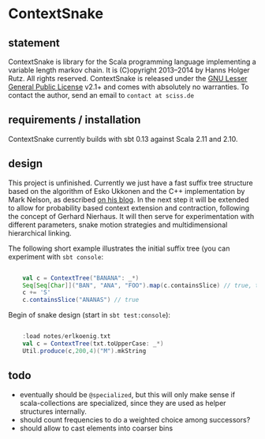 # ContextSnake

## statement

ContextSnake is library for the Scala programming language implementing a variable length markov chain. It is (C)opyright 2013&ndash;2014 by Hanns Holger Rutz. All rights reserved. ContextSnake is released under the [GNU Lesser General Public License](http://github.com/Sciss/ContextSnake/blob/master/LICENSE) v2.1+ and comes with absolutely no warranties. To contact the author, send an email to `contact at sciss.de`

## requirements / installation

ContextSnake currently builds with sbt 0.13 against Scala 2.11 and 2.10.

## design

This project is unfinished. Currently we just have a fast suffix tree structure based on the algorithm of Esko Ukkonen and the C++ implementation by Mark Nelson, as described [on his blog](http://marknelson.us/1996/08/01/suffix-trees/). In the next step it will be extended to allow for probability based context extension and contraction, following the concept of Gerhard Nierhaus. It will then serve for experimentation with different parameters, snake motion strategies and multidimensional hierarchical linking.

The following short example illustrates the initial suffix tree (you can experiment with `sbt console`:

```scala

    val c = ContextTree("BANANA": _*)
    Seq[Seq[Char]]("BAN", "ANA", "FOO").map(c.containsSlice) // true, true, false
    c += 'S'
    c.containsSlice("ANANAS") // true
```

Begin of snake design (start in `sbt test:console`):

```scala

    :load notes/erlkoenig.txt
    val c = ContextTree(txt.toUpperCase: _*)
    Util.produce(c,200,4)("M").mkString
```

## todo

- eventually should be `@specialized`, but this will only make sense if scala-collections are specialized, since they are used as helper structures internally.
- should count frequencies to do a weighted choice among successors?
- should allow to cast elements into coarser bins
